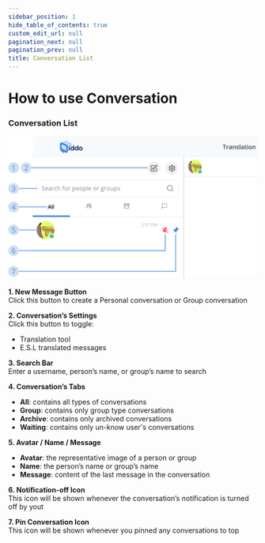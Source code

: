 ```yaml
---  
sidebar_position: 1  
hide_table_of_contents: true  
custom_edit_url: null  
pagination_next: null  
pagination_prev: null  
title: Conversation List  
---  
```

  
# How to use Conversation  
  
### Conversation List  
  
![Conversation List](./img/conversation-list.png)  
  
**1. New Message Button**  
Click this button to create a Personal conversation or Group conversation  
  
**2. Conversation’s Settings**  
Click this button to toggle:   
- Translation tool  
- E.S.L translated messages  
  
**3. Search Bar**  
Enter a username, person’s name, or group’s name to search  
  
**4. Conversation’s Tabs**  &nbsp;  
- **All**: contains all types of conversations  
- **Group**: contains only group type conversations  
- **Archive**: contains only archived conversations  
- **Waiting**: contains only un-know user's conversations  
  
**5. Avatar / Name / Message**  
- **Avatar**: the representative image of a person or group  
- **Name**: the person’s name or group’s name  
- **Message**: content of the last message in the conversation  
  
**6. Notification-off Icon**  
This icon will be shown whenever the conversation’s notification is turned off by yout  
  
**7. Pin Conversation Icon**  
This icon will be shown whenever you pinned any conversations to top